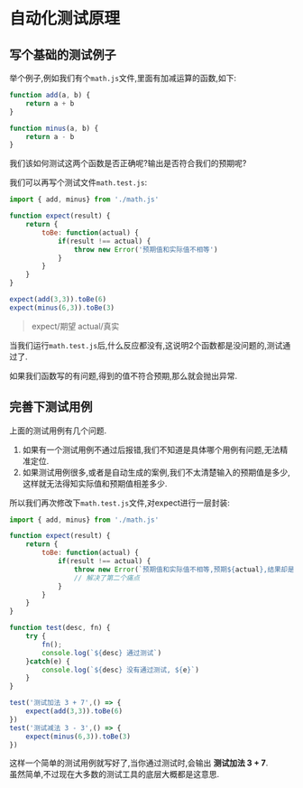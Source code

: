 # 自动化测试原理

## 写个基础的测试例子
举个例子,例如我们有个`math.js`文件,里面有加减运算的函数,如下:
```js
function add(a, b) {
    return a + b
}

function minus(a, b) {
    return a - b
}
```

我们该如何测试这两个函数是否正确呢?输出是否符合我们的预期呢?

我们可以再写个测试文件`math.test.js`:
```js
import { add, minus} from './math.js'

function expect(result) {
    return {
        toBe: function(actual) {
            if(result !== actual) {
                throw new Error('预期值和实际值不相等')
            }
        }
    }
}

expect(add(3,3)).toBe(6)
expect(minus(6,3)).toBe(3)
```
>expect/期望    actual/真实

当我们运行`math.test.js`后,什么反应都没有,这说明2个函数都是没问题的,测试通过了.

如果我们函数写的有问题,得到的值不符合预期,那么就会抛出异常.

## 完善下测试用例

上面的测试用例有几个问题.
1. 如果有一个测试用例不通过后报错,我们不知道是具体哪个用例有问题,无法精准定位.
2. 如果测试用例很多,或者是自动生成的案例,我们不太清楚输入的预期值是多少,这样就无法得知实际值和预期值相差多少.

所以我们再次修改下`math.test.js`文件,对expect进行一层封装:
```js
import { add, minus} from './math.js'

function expect(result) {
    return {
        toBe: function(actual) {
            if(result !== actual) {
                throw new Error(`预期值和实际值不相等,预期${actual},结果却是${result}`)
                // 解决了第二个痛点
            }
        }
    }
}

function test(desc, fn) {
    try {
        fn();
        console.log(`${desc} 通过测试`)
    }catch(e) {
        console.log(`${desc} 没有通过测试, ${e}`)
    }
}

test('测试加法 3 + 7',() => {
    expect(add(3,3)).toBe(6)
})
test('测试减法 3 - 3',() => {
    expect(minus(6,3)).toBe(3)
})
```

这样一个简单的测试用例就写好了,当你通过测试时,会输出 **测试加法 3 + 7**.  
虽然简单,不过现在大多数的测试工具的底层大概都是这意思.